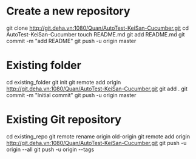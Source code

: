 # Create a new repository
 git clone http://git.deha.vn:1080/Quan/AutoTest-KeiSan-Cucumber.git
 cd AutoTest-KeiSan-Cucumber
 touch README.md
 git add README.md
 git commit -m "add README"
 git push -u origin master

# Existing folder
 cd existing_folder
 git init
 git remote add origin http://git.deha.vn:1080/Quan/AutoTest-KeiSan-Cucumber.git
 git add .
 git commit -m "Initial commit"
 git push -u origin master

# Existing Git repository
 cd existing_repo
 git remote rename origin old-origin
 git remote add origin http://git.deha.vn:1080/Quan/AutoTest-KeiSan-Cucumber.git
 git push -u origin --all
 git push -u origin --tags